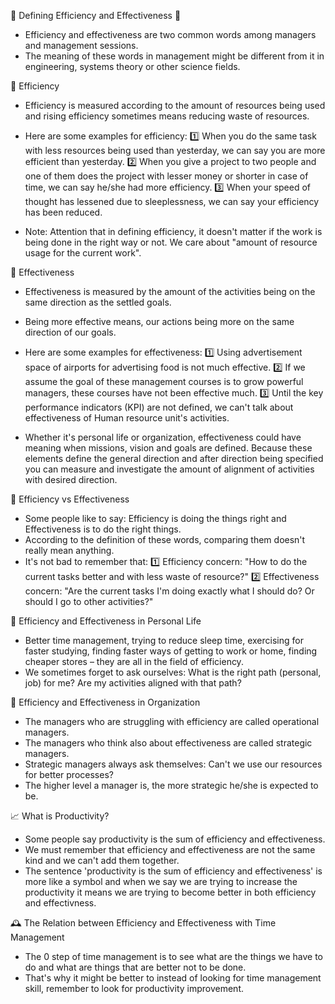 📌 Defining Efficiency and Effectiveness 🎯

- Efficiency and effectiveness are two common words among managers and management sessions.
- The meaning of these words in management might be different from it in engineering, systems theory or other science fields.

🔹 Efficiency
- Efficiency is measured according to the amount of resources being used and rising efficiency sometimes means reducing waste of resources.

- Here are some examples for efficiency:
   1️⃣ When you do the same task with less resources being used than yesterday, we can say you are more efficient than yesterday.
   2️⃣ When you give a project to two people and one of them does the project with lesser money or shorter in case of time, we can say he/she had more efficiency.
   3️⃣ When your speed of thought has lessened due to sleeplessness, we can say your efficiency has been reduced.

* Note: Attention that in defining efficiency, it doesn't matter if the work is being done in the right way or not. We care about "amount of resource usage for the current work".

🔹 Effectiveness
- Effectiveness is measured by the amount of the activities being on the same direction as the settled goals.

- Being more effective means, our actions being more on the same direction of our goals.

- Here are some examples for effectiveness:
   1️⃣ Using advertisement space of airports for advertising food is not much effective.
   2️⃣ If we assume the goal of these management courses is to grow powerful managers, these courses have not been effective much.
   3️⃣ Until the key performance indicators (KPI) are not defined, we can't talk about effectiveness of Human resource unit's activities.

- Whether it's personal life or organization, effectiveness could have meaning when missions, vision and goals are defined. Because these elements define the general direction and after direction being specified you can measure and investigate the amount of alignment of activities with desired direction.

🔹 Efficiency vs Effectiveness
- Some people like to say: Efficiency is doing the things right and Effectiveness is to do the right things.
- According to the definition of these words, comparing them doesn't really mean anything.
- It's not bad to remember that:
   1️⃣ Efficiency concern: "How to do the current tasks better and with less waste of resource?"
   2️⃣ Effectiveness concern: "Are the current tasks I'm doing exactly what I should do? Or should I go to other activities?"

🔹 Efficiency and Effectiveness in Personal Life
- Better time management, trying to reduce sleep time, exercising for faster studying, finding faster ways of getting to work or home, finding cheaper stores – they are all in the field of efficiency.
- We sometimes forget to ask ourselves: What is the right path (personal, job) for me? Are my activities aligned with that path?

🔹 Efficiency and Effectiveness in Organization
- The managers who are struggling with efficiency are called operational managers.
- The managers who think also about effectiveness are called strategic managers.
- Strategic managers always ask themselves: Can't we use our resources for better processes?
- The higher level a manager is, the more strategic he/she is expected to be.

📈 What is Productivity?
- Some people say productivity is the sum of efficiency and effectiveness.
- We must remember that efficiency and effectiveness are not the same kind and we can't add them together.
- The sentence 'productivity is the sum of efficiency and effectiveness' is more like a symbol and when we say we are trying to increase the productivity it means we are trying to become better in both efficiency and effectivness.


🕰️ The Relation between Efficiency and Effectiveness with Time Management
- The 0 step of time management is to see what are the things we have to do and what are things that are better not to be done.
- That's why it might be better to instead of looking for time management skill, remember to look for productivity improvement.